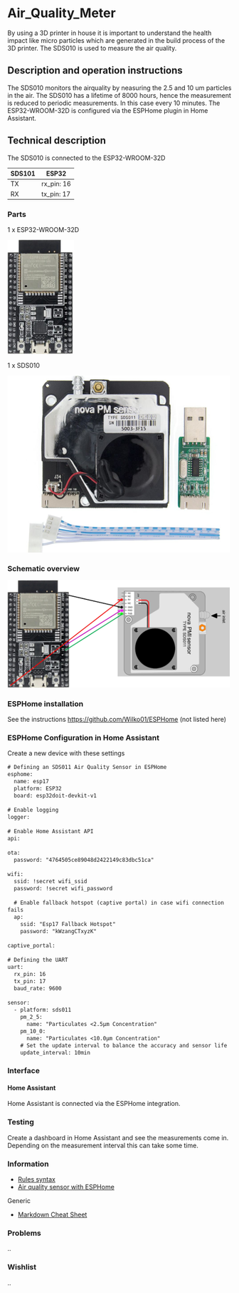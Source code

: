 # Air_Quality_Meter
By using a 3D printer in house it is important to understand the health impact like micro particles which are generated in the build process of the 3D printer. The SDS010 is used to measure the air quality.

## Description and operation instructions
The SDS010 monitors the airquality by neasuring the 2.5 and 10 um particles in the air. The SDS010 has a lifetime of 8000 hours, hence the measurement is reduced to periodic measurements. In this case every 10 minutes. The ESP32-WROOM-32D is configured via the ESPHome plugin in Home Assistant. 

 ## Technical description
The SDS010 is connected to the ESP32-WROOM-32D

| SDS101  | ESP32      |
| --------|------------|
| TX      | rx_pin: 16 |
| RX      | tx_pin: 17 |



### Parts
1 x ESP32-WROOM-32D

<img src="Images/ESP32-WROOM-32D.jpg" alt="drawing" width="150"/>

1 x SDS010

<img src="Images/SDS010.jpg" alt="drawing" width="500"/>

### Schematic overview
<img src="Images/Schematic_overview.jpg" alt="drawing" width="500"/>

### ESPHome installation
See the instructions https://github.com/Wilko01/ESPHome  (not listed here)


### ESPHome Configuration in Home Assistant
Create a new device  with these settings
```
# Defining an SDS011 Air Quality Sensor in ESPHome
esphome:
  name: esp17
  platform: ESP32
  board: esp32doit-devkit-v1

# Enable logging
logger:

# Enable Home Assistant API
api:

ota:
  password: "4764505ce89048d2422149c83dbc51ca"

wifi:
  ssid: !secret wifi_ssid
  password: !secret wifi_password

  # Enable fallback hotspot (captive portal) in case wifi connection fails
  ap:
    ssid: "Esp17 Fallback Hotspot"
    password: "kWzangCTxyzK"

captive_portal:

# Defining the UART
uart:
  rx_pin: 16
  tx_pin: 17
  baud_rate: 9600

sensor:
  - platform: sds011
    pm_2_5:
      name: "Particulates <2.5µm Concentration"
    pm_10_0:
      name: "Particulates <10.0µm Concentration"
    # Set the update interval to balance the accuracy and sensor life
    update_interval: 10min
```

### Interface
#### Home Assistant
Home Assistant is connected via the ESPHome integration.

### Testing
Create a dashboard in Home Assistant and see the measurements come in. Depending on the measurement interval this can take some time.

### Information
- [Rules syntax](https://esphome.io)
- [Air quality sensor with ESPHome](https://cyan-automation.medium.com/creating-an-air-quality-sensor-using-an-sds011-and-esphome-7305f764f6f5)

Generic
- [Markdown Cheat Sheet](https://www.markdownguide.org/cheat-sheet/)


### Problems
..

### Wishlist
..


